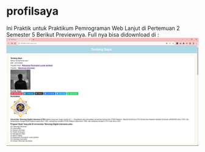 # profilsaya
Ini Praktik untuk Praktikum Pemrograman Web Lanjut di Pertemuan 2 Semester 5 
Berikut Previewnya. Full nya bisa didownload di :
![Tangkapan Layar](https://github.com/Emzyjeppp/profilsaya/raw/main/Screenshot%20(269).png)
